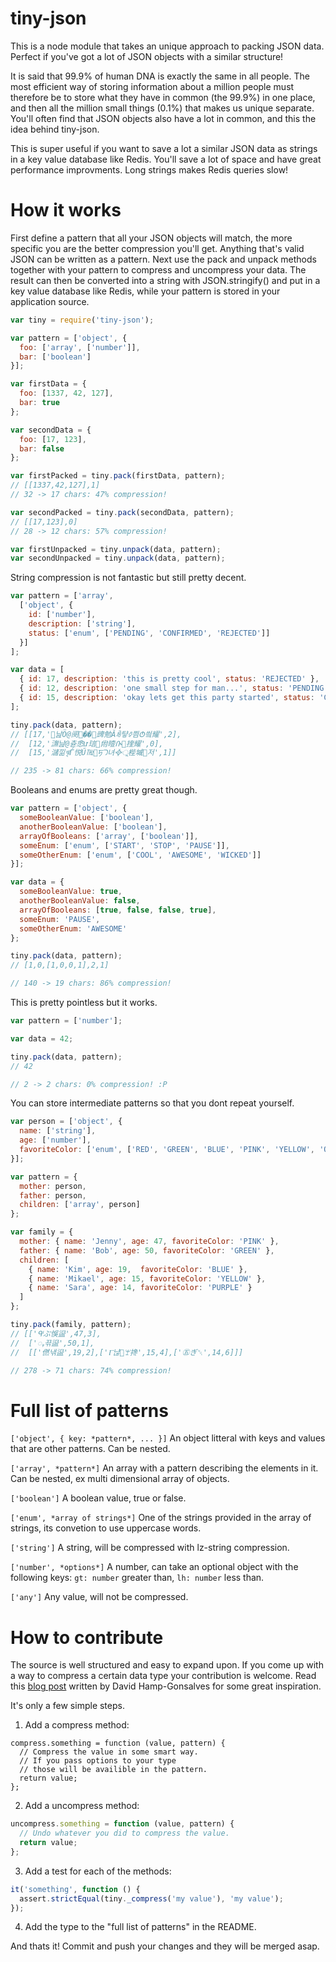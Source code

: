 # tiny-json
This is a node module that takes an unique approach to packing JSON data. Perfect if you've got a lot of JSON objects with a similar structure!

It is said that 99.9% of human DNA is exactly the same in all people. The most efficient way of storing information about a million people must therefore be to store what they have in common (the 99.9%) in one place, and then all the million small things (0.1%) that makes us unique separate. You'll often find that JSON objects also have a lot in common, and this the idea behind tiny-json.

This is super useful if you want to save a lot a similar JSON data as strings in a key value database like Redis. You'll save a lot of space and have great performance improvments. Long strings makes Redis queries slow!

# How it works
First define a pattern that all your JSON objects will match, the more specific you are the better compression you'll get. Anything that's valid JSON can be written as a pattern. Next use the pack and unpack methods together with your pattern to compress and uncompress your data. The result can then be converted into a string with JSON.stringify() and put in a key value database like Redis, while your pattern is stored in your application source.

```javascript
var tiny = require('tiny-json');

var pattern = ['object', {
  foo: ['array', ['number']],
  bar: ['boolean']
}];

var firstData = {
  foo: [1337, 42, 127],
  bar: true
};

var secondData = {
  foo: [17, 123],
  bar: false
};

var firstPacked = tiny.pack(firstData, pattern);
// [[1337,42,127],1]
// 32 -> 17 chars: 47% compression!

var secondPacked = tiny.pack(secondData, pattern);
// [[17,123],0]
// 28 -> 12 chars: 57% compression!

var firstUnpacked = tiny.unpack(data, pattern);
var secondUnpacked = tiny.unpack(data, pattern);
```

String compression is not fantastic but still pretty decent.

```javascript
var pattern = ['array',
  ['object', {
    id: ['number'],
    description: ['string'],
    status: ['enum', ['PENDING', 'CONFIRMED', 'REJECTED']]
  }]
];

var data = [
  { id: 17, description: 'this is pretty cool', status: 'REJECTED' },
  { id: 12, description: 'one small step for man...', status: 'PENDING' },
  { id: 15, description: 'okay lets get this party started', status: 'CONFIRMED' },
];

tiny.pack(data, pattern);
// [[17,'஀낦Ӧ@阌��⮁豍勉Ǎꀐ턓ꀆ찀Ტ씤耀',2],
//  [12,'㶃낦@츋悆ư琂㡀曀ᎅ㨒耀',0],
//  [15,'㶆낆ৠЃ悦Ű㎔๨ꠠᘄ녀᳀ু梐墄저',1]]

// 235 -> 81 chars: 66% compression!

```

Booleans and enums are pretty great though.

```javascript
var pattern = ['object', {
  someBooleanValue: ['boolean'],
  anotherBooleanValue: ['boolean'],
  arrayOfBooleans: ['array', ['boolean']],
  someEnum: ['enum', ['START', 'STOP', 'PAUSE']],
  someOtherEnum: ['enum', ['COOL', 'AWESOME', 'WICKED']]
}];

var data = {
  someBooleanValue: true,
  anotherBooleanValue: false,
  arrayOfBooleans: [true, false, false, true],
  someEnum: 'PAUSE',
  someOtherEnum: 'AWESOME'
};

tiny.pack(data, pattern);
// [1,0,[1,0,0,1],2,1]

// 140 -> 19 chars: 86% compression!
```

This is pretty pointless but it works.

```javascript
var pattern = ['number'];

var data = 42;

tiny.pack(data, pattern);
// 42

// 2 -> 2 chars: 0% compression! :P
```

You can store intermediate patterns so that you dont repeat yourself.

```javascript
var person = ['object', {
  name: ['string'],
  age: ['number'],
  favoriteColor: ['enum', ['RED', 'GREEN', 'BLUE', 'PINK', 'YELLOW', 'ORANGE', 'PURPLE']]
}];

var pattern = {
  mother: person,
  father: person,
  children: ['array', person]
};

var family = {
  mother: { name: 'Jenny', age: 47, favoriteColor: 'PINK' },
  father: { name: 'Bob', age: 50, favoriteColor: 'GREEN' },
  children: [
    { name: 'Kim', age: 19,  favoriteColor: 'BLUE' },
    { name: 'Mikael', age: 15, favoriteColor: 'YELLOW' },
    { name: 'Sara', age: 14, favoriteColor: 'PURPLE' }
  ]
};

tiny.pack(family, pattern);
// [['ᒅぶ悞䀀',47,3],
//  ['ႇ끆䀀',50,1],
//  [['㒄낶䀀',19,2],['Ⲅ냖ࡠꘃ搀',15,4],['㊄ぎ␀',14,6]]]

// 278 -> 71 chars: 74% compression!

```

# Full list of patterns
`['object', { key: *pattern*, ... }]` An object litteral with keys and values that are other patterns. Can be nested.


`['array', *pattern*]` An array with a pattern describing the elements in it. Can be nested, ex multi dimensional array of objects.

`['boolean']` A boolean value, true or false.

`['enum', *array of strings*]` One of the strings provided in the array of strings, its convetion to use uppercase words.

`['string']` A string, will be compressed with lz-string compression.

`['number', *options*]` A number, can take an optional object with the following keys: `gt: number` greater than, `lh: number` less than.

`['any']`
Any value, will not be compressed.

# How to contribute
The source is well structured and easy to expand upon. If you come up with a way to compress a certain data type your contribution is welcome. Read this [blog post](http://www.davidhampgonsalves.com/Compress-JSON.js/) written by David Hamp-Gonsalves for some great inspiration.

It's only a few simple steps.

1) Add a compress method:
```javscript
compress.something = function (value, pattern) {
  // Compress the value in some smart way.
  // If you pass options to your type
  // those will be availible in the pattern.
  return value;
};
```

2) Add a uncompress method:
```javascript
uncompress.something = function (value, pattern) {
  // Undo whatever you did to compress the value.
  return value;
};
```

3) Add a test for each of the methods:
```javascript
it('something', function () {
  assert.strictEqual(tiny._compress('my value'), 'my value');
});
```

4) Add the type to the "full list of patterns" in the README.

And thats it! Commit and push your changes and they will be merged asap.
